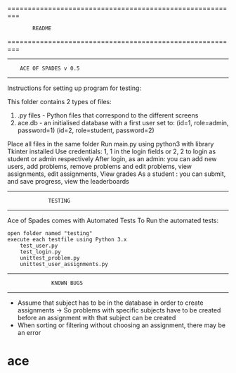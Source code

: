 =========================================================

			README

=========================================================

*********************************************************


		ACE OF SPADES v 0.5


*********************************************************

Instructions for setting up program for testing:

This folder contains 2 types of files:
1. .py files - Python files that correspond to the different screens
2. ace.db - an initialised database with a first user set to:
	 (id=1, role=admin, password=1)
	 (id=2, role=student, password=2)

Place all files in the same folder
Run main.py using python3 with library Tkinter installed
Use credentials: 1, 1 in the login fields or 2, 2 to login as student or admin respectively
After login,
 as an admin: you can add new users, add problems, remove problems and edit problems,
 view assignments, edit assignments, View grades
As a student : you can submit, and save progress, view the leaderboards


****************************************************

	             TESTING

****************************************************

Ace of Spades comes with Automated Tests
To Run the automated tests:

	open folder named "testing"
	execute each testfile using Python 3.x
		test_user.py
		test_login.py
		unittest_problem.py
		unittest_user_assignments.py
 
****************************************************

                  KNOWN BUGS

****************************************************

- Assume that subject has to be in the database in order to create assignments
	-> So problems with specific subjects have to be created before an assignment with that
	   subject can be created
- When sorting or filtering without choosing an assignment, there may be an error
# ace
